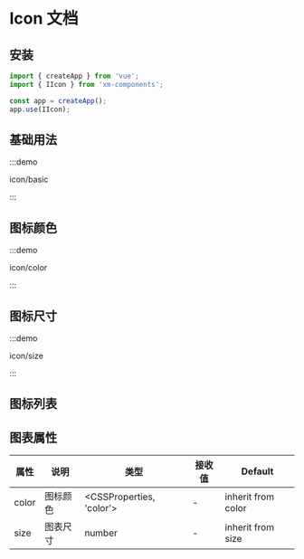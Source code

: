 # Icon 文档

## 安装

```javascript
import { createApp } from 'vue';
import { IIcon } from 'xm-components';

const app = createApp();
app.use(IIcon);
```

## 基础用法

:::demo 

icon/basic

:::

## 图标颜色

:::demo 

icon/color

:::

## 图标尺寸

:::demo 

icon/size

:::

## 图标列表

<IconList />

## 图表属性
| 属性  | 说明     | 类型                     | 接收值 | Default            |
| ----- | -------- | ------------------------ | ------ | ------------------ |
| color | 图标颜色 | <CSSProperties, 'color'> | -      | inherit from color |
| size  | 图表尺寸 | number                   | -      | inherit from size  |